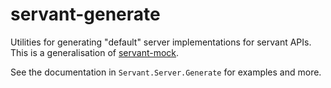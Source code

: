 # servant-generate

Utilities for generating "default" server implementations for
servant APIs. This is a generalisation of
[servant-mock](https://hackage.haskell.org/package/servant-mock).

See the documentation in `Servant.Server.Generate` for examples
and more.
